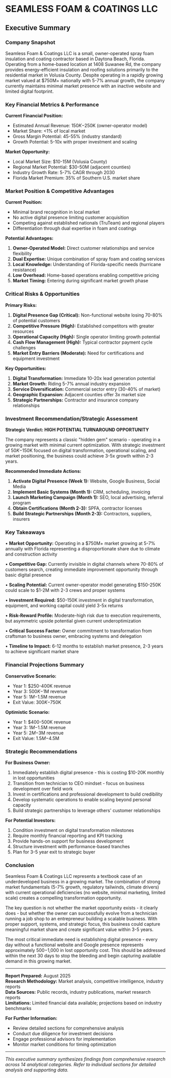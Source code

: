 # SEAMLESS FOAM & COATINGS LLC
## Executive Summary

### Company Snapshot

Seamless Foam & Coatings LLC is a small, owner-operated spray foam insulation and coating contractor based in Daytona Beach, Florida. Operating from a home-based location at 1408 Suwanee Rd, the company provides energy-efficient insulation and roofing solutions primarily to the residential market in Volusia County. Despite operating in a rapidly growing market valued at $750M+ nationally with 5-7% annual growth, the company currently maintains minimal market presence with an inactive website and limited digital footprint.

### Key Financial Metrics & Performance

**Current Financial Position:**
- Estimated Annual Revenue: $150K-$250K (owner-operator model)
- Market Share: <1% of local market
- Gross Margin Potential: 45-55% (industry standard)
- Growth Potential: 5-10x with proper investment and scaling

**Market Opportunity:**
- Local Market Size: $10-15M (Volusia County)
- Regional Market Potential: $30-50M (adjacent counties)
- Industry Growth Rate: 5-7% CAGR through 2030
- Florida Market Premium: 35% of Southern U.S. market share

### Market Position & Competitive Advantages

**Current Position:**
- Minimal brand recognition in local market
- No active digital presence limiting customer acquisition
- Competing against established nationals (TruTeam) and regional players
- Differentiation through dual expertise in foam and coatings

**Potential Advantages:**
1. **Owner-Operated Model:** Direct customer relationships and service flexibility
2. **Dual Expertise:** Unique combination of spray foam and coating services
3. **Local Knowledge:** Understanding of Florida-specific needs (hurricane resistance)
4. **Low Overhead:** Home-based operations enabling competitive pricing
5. **Market Timing:** Entering during significant market growth phase

### Critical Risks & Opportunities

**Primary Risks:**
1. **Digital Presence Gap (Critical):** Non-functional website losing 70-80% of potential customers
2. **Competitive Pressure (High):** Established competitors with greater resources
3. **Operational Capacity (High):** Single operator limiting growth potential
4. **Cash Flow Management (High):** Typical contractor payment cycle challenges
5. **Market Entry Barriers (Moderate):** Need for certifications and equipment investment

**Key Opportunities:**
1. **Digital Transformation:** Immediate 10-20x lead generation potential
2. **Market Growth:** Riding 5-7% annual industry expansion
3. **Service Diversification:** Commercial sector entry (30-40% of market)
4. **Geographic Expansion:** Adjacent counties offer 3x market size
5. **Strategic Partnerships:** Contractor and insurance company relationships

### Investment Recommendation/Strategic Assessment

**Strategic Verdict: HIGH POTENTIAL TURNAROUND OPPORTUNITY**

The company represents a classic "hidden gem" scenario - operating in a growing market with minimal current optimization. With strategic investment of $50K-$150K focused on digital transformation, operational scaling, and market positioning, the business could achieve 3-5x growth within 2-3 years.

**Recommended Immediate Actions:**
1. **Activate Digital Presence (Week 1):** Website, Google Business, Social Media
2. **Implement Basic Systems (Month 1):** CRM, scheduling, invoicing
3. **Launch Marketing Campaign (Month 1):** SEO, local advertising, referral program
4. **Obtain Certifications (Month 2-3):** SPFA, contractor licenses
5. **Build Strategic Partnerships (Month 2-3):** Contractors, suppliers, insurers

### Key Takeaways

• **Market Opportunity:** Operating in a $750M+ market growing at 5-7% annually with Florida representing a disproportionate share due to climate and construction activity

• **Competitive Gap:** Currently invisible in digital channels where 70-80% of customers search, creating immediate improvement opportunity through basic digital presence

• **Scaling Potential:** Current owner-operator model generating $150-250K could scale to $1-2M with 2-3 crews and proper systems

• **Investment Required:** $50-150K investment in digital transformation, equipment, and working capital could yield 3-5x returns

• **Risk-Reward Profile:** Moderate-high risk due to execution requirements, but asymmetric upside potential given current underoptimization

• **Critical Success Factor:** Owner commitment to transformation from craftsman to business owner, embracing systems and delegation

• **Timeline to Impact:** 6-12 months to establish market presence, 2-3 years to achieve significant market share

### Financial Projections Summary

**Conservative Scenario:**
- Year 1: $250-400K revenue
- Year 3: $500K-$1M revenue  
- Year 5: $1M-$1.5M revenue
- Exit Value: $300K-$750K

**Optimistic Scenario:**
- Year 1: $400-500K revenue
- Year 3: $1M-$1.5M revenue
- Year 5: $2M-$3M revenue
- Exit Value: $1.5M-$4.5M

### Strategic Recommendations

**For Business Owner:**
1. Immediately establish digital presence - this is costing $10-20K monthly in lost opportunities
2. Transition from technician to CEO mindset - focus on business development over field work
3. Invest in certifications and professional development to build credibility
4. Develop systematic operations to enable scaling beyond personal capacity
5. Build strategic partnerships to leverage others' customer relationships

**For Potential Investors:**
1. Condition investment on digital transformation milestones
2. Require monthly financial reporting and KPI tracking
3. Provide hands-on support for business development
4. Structure investment with performance-based tranches
5. Plan for 3-5 year exit to strategic buyer

### Conclusion

Seamless Foam & Coatings LLC represents a textbook case of an underdeveloped business in a growing market. The combination of strong market fundamentals (5-7% growth, regulatory tailwinds, climate drivers) with current operational deficiencies (no website, minimal marketing, limited scale) creates a compelling transformation opportunity. 

The key question is not whether the market opportunity exists - it clearly does - but whether the owner can successfully evolve from a technician running a job shop to an entrepreneur building a scalable business. With proper support, systems, and strategic focus, this business could capture meaningful market share and create significant value within 3-5 years.

The most critical immediate need is establishing digital presence - every day without a functional website and Google presence represents approximately $500-$1,000 in lost opportunity cost. This should be addressed within the next 30 days to stop the bleeding and begin capturing available demand in this growing market.

---

**Report Prepared:** August 2025  
**Research Methodology:** Market analysis, competitive intelligence, industry reports  
**Data Sources:** Public records, industry publications, market research reports  
**Limitations:** Limited financial data available; projections based on industry benchmarks  

**For Further Information:**
- Review detailed sections for comprehensive analysis
- Conduct due diligence for investment decisions
- Engage professional advisors for implementation
- Monitor market conditions for timing optimization

---
*This executive summary synthesizes findings from comprehensive research across 14 analytical categories. Refer to individual sections for detailed analysis and supporting data.*